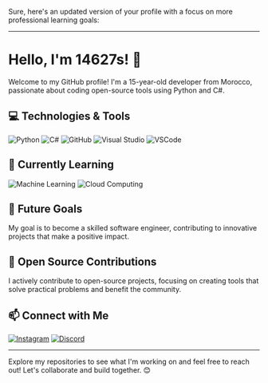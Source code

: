 Sure, here's an updated version of your profile with a focus on more professional learning goals:

---

# Hello, I'm 14627s! 👋

Welcome to my GitHub profile! I'm a 15-year-old developer from Morocco, passionate about coding open-source tools using Python and C#.

## 💻 Technologies & Tools
![Python](https://img.shields.io/badge/-Python-3776AB?style=flat-square&logo=python&logoColor=white)
![C#](https://img.shields.io/badge/-C%23-239120?style=flat-square&logo=c-sharp&logoColor=white)
![GitHub](https://img.shields.io/badge/-GitHub-181717?style=flat-square&logo=github&logoColor=white)
![Visual Studio](https://img.shields.io/badge/-Visual%20Studio-5C2D91?style=flat-square&logo=visual-studio&logoColor=white)
![VSCode](https://img.shields.io/badge/-VS%20Code-007ACC?style=flat-square&logo=visual-studio-code&logoColor=white)

## 🌱 Currently Learning
![Machine Learning](https://img.shields.io/badge/-Machine%20Learning-0077B5?style=flat-square&logo=machine-learning&logoColor=white)
![Cloud Computing](https://img.shields.io/badge/-Cloud%20Computing-FF9900?style=flat-square&logo=amazon-aws&logoColor=white)

## 🎯 Future Goals
My goal is to become a skilled software engineer, contributing to innovative projects that make a positive impact.

## 🚀 Open Source Contributions
I actively contribute to open-source projects, focusing on creating tools that solve practical problems and benefit the community.

## 📫 Connect with Me
[![Instagram](https://img.shields.io/badge/-Instagram-%23E4405F?style=flat-square&logo=instagram&logoColor=white)](https://www.instagram.com/14627s)
[![Discord](https://img.shields.io/badge/-Discord-%237289DA?style=flat-square&logo=discord&logoColor=white)](https://discord.com/users/843253888895025192)

---

Explore my repositories to see what I'm working on and feel free to reach out! Let's collaborate and build together. 😊